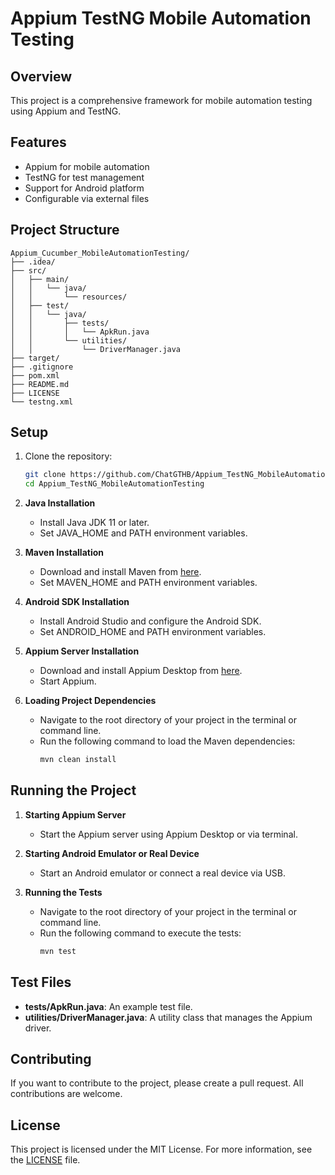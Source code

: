 
# Appium TestNG Mobile Automation Testing

## Overview

This project is a comprehensive framework for mobile automation testing using Appium and TestNG.

## Features

- Appium for mobile automation
- TestNG for test management
- Support for Android platform
- Configurable via external files

## Project Structure

```
Appium_Cucumber_MobileAutomationTesting/
├── .idea/
├── src/
│   ├── main/
│   │   └── java/
│   │       └── resources/
│   ├── test/
│   │   └── java/
│   │       ├── tests/
│   │       │   └── ApkRun.java
│   │       └── utilities/
│   │           └── DriverManager.java
├── target/
├── .gitignore
├── pom.xml
├── README.md
├── LICENSE
└── testng.xml
```

## Setup

1. Clone the repository:
   ```sh
   git clone https://github.com/ChatGTHB/Appium_TestNG_MobileAutomationTesting.git
   cd Appium_TestNG_MobileAutomationTesting
   ```

2. **Java Installation**
   - Install Java JDK 11 or later.
   - Set JAVA_HOME and PATH environment variables.

3. **Maven Installation**
   - Download and install Maven from [here](https://maven.apache.org/download.cgi).
   - Set MAVEN_HOME and PATH environment variables.

4. **Android SDK Installation**
   - Install Android Studio and configure the Android SDK.
   - Set ANDROID_HOME and PATH environment variables.

5. **Appium Server Installation**
   - Download and install Appium Desktop from [here](https://github.com/appium/appium-desktop/releases).
   - Start Appium.

6. **Loading Project Dependencies**
   - Navigate to the root directory of your project in the terminal or command line.
   - Run the following command to load the Maven dependencies:
     ```sh
     mvn clean install
     ```

## Running the Project

1. **Starting Appium Server**
   - Start the Appium server using Appium Desktop or via terminal.

2. **Starting Android Emulator or Real Device**
   - Start an Android emulator or connect a real device via USB.

3. **Running the Tests**
   - Navigate to the root directory of your project in the terminal or command line.
   - Run the following command to execute the tests:
     ```sh
     mvn test
     ```

## Test Files

- **tests/ApkRun.java**: An example test file.
- **utilities/DriverManager.java**: A utility class that manages the Appium driver.

## Contributing

If you want to contribute to the project, please create a pull request. All contributions are welcome.

## License

This project is licensed under the MIT License. For more information, see the [LICENSE](LICENSE) file.
